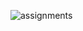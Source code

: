 
![assignments](https://github.com/shreeshailaya/c-dac/blob/main/Operating%20system/Media/Assignments/5july_day4.png)

